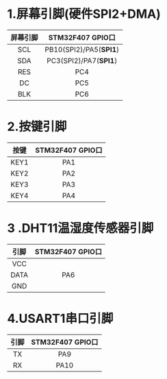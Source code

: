# 1.屏幕引脚(硬件SPI2+DMA)

| 屏幕引脚 |     STM32F407 GPIO口     |
| :------: | :----------------------: |
|   SCL    | PB10(SPI2)/PA5(**SPI1**) |
|   SDA    | PC3(SPI2)/PA7(**SPI1**)  |
|   RES    |           PC4            |
|    DC    |           PC5            |
|   BLK    |           PC6            |

# 2.按键引脚

| 按键 | STM32F407 GPIO口 |
| :--: | :--------------: |
| KEY1 |       PA1        |
| KEY2 |       PA2        |
| KEY3 |       PA3        |
| KEY4 |       PA4        |

# 3 .DHT11温湿度传感器引脚

| 引脚 | STM32F407 GPIO口 |
| :--: | :--------------: |
| VCC  |                  |
| DATA |       PA6        |
| GND  |                  |

# 4.USART1串口引脚

| 引脚 | STM32F407 GPIO口 |
| :--: | :--------------: |
|  TX  |       PA9        |
|  RX  |       PA10       |

